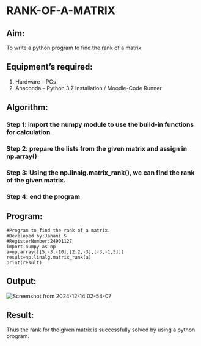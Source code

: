 # RANK-OF-A-MATRIX
## Aim:
To write a python program to find the rank of a matrix
## Equipment’s required:
1. 	Hardware – PCs
2. 	Anaconda – Python 3.7 Installation / Moodle-Code Runner
## Algorithm:
### Step 1: import the numpy module to use the build-in functions for calculation
### Step 2: prepare the lists from the given matrix and assign in np.array()
### Step 3: Using the np.linalg.matrix_rank(), we can find the rank of the given matrix.
### Step 4: end the program
## Program:
```
#Program to find the rank of a matrix.
#Developed by:Janani S
#RegisterNumber:24901127
import numpy as np
a=np.array([[5,-3,-10],[2,2,-3],[-3,-1,5]])
result=np.linalg.matrix_rank(a)
print(result)

```
## Output:
![Screenshot from 2024-12-14 02-54-07](https://github.com/user-attachments/assets/77db8812-7360-4aa3-89c8-3d68c7f62d50)

## Result:
Thus the rank for the given matrix is successfully solved by  using a python program.

